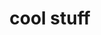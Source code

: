 ---
layout: profiles
permalink: /coolstuff/
title: cool stuff
description: cool stuff to enlighten your life
nav: true
nav_order: 3

profiles:
  # if you want to include more than one profile, just replicate the following block
  # and create one content file for each profile inside _pages/
  - align: left
    image: ca.gif
    content: ca.md
    image_circular: false # crops the image to make it circular
    more_info:
  - align: left
    image: ic.png
    content: infiniteconvo.md
    image_circular: false # crops the image to make it circular
    more_info: 
  - align: left
    image: 
    content: othercoolstuff.md
    image_circular: false # crops the image to make it circular
    more_info: 
---